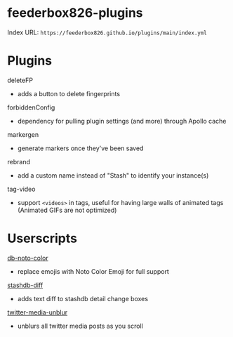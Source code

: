 # feederbox826-plugins

Index URL: `https://feederbox826.github.io/plugins/main/index.yml`

# Plugins
deleteFP
- adds a button to delete fingerprints

forbiddenConfig
- dependency for pulling plugin settings (and more) through Apollo cache

markergen
- generate markers once they've been saved

rebrand
- add a custom name instead of "Stash" to identify your instance(s)

tag-video
- support `<videos>` in tags, useful for having large walls of animated tags (Animated GIFs are not optimized)

# Userscripts

[db-noto-color](https://github.com/feederbox826/plugins/raw/main/userscript/db-noto-color.user.js)
- replace emojis with Noto Color Emoji for full support

[stashdb-diff](https://github.com/feederbox826/plugins/raw/main/userscript/stashdb-diff.user.js)
- adds text diff to stashdb detail change boxes

[twitter-media-unblur](https://github.com/feederbox826/plugins/raw/main/userscript/twitter-media-unblur.user.js)
- unblurs all twitter media posts as you scroll